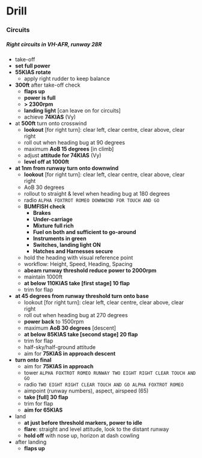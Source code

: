 # Drill

### Circuits

##### Right circuits in VH-AFR, runway 28R

* take-off
* **set full power**
* **55KIAS rotate**
  * apply right rudder to keep balance
* **300ft** after take-off check
  * **flaps up**
  * **power is full**
  * **> 2300rpm**
  * **landing light** [can leave on for circuits]
  * achieve **74KIAS** (Vy)
* at **500ft** turn onto crosswind
  * **lookout** [for right turn]: clear left, clear centre, clear above, clear right
  * roll out when heading bug at 90 degrees
  * maximum **AoB 15 degrees** [in climb]
  * adjust **attitude for 74KIAS** (Vy)
  * **level off at 1000ft**
* **at 1nm from runway turn onto downwind**
  * **lookout** [for right turn]: clear left, clear centre, clear above, clear right 
  * AoB 30 degrees
  * rollout to straight & level when heading bug at 180 degrees
  * radio `ALPHA FOXTROT ROMEO DOWNWIND FOR TOUCH AND GO`
  * **BUMFISH check**
    * **Brakes**
    * **Under-carriage**
    * **Mixture full rich**
    * **Fuel on both and sufficient to go-around**
    * **Instruments in green**
    * **Switches, landing light ON**
    * **Hatches and Harnesses secure**
  * hold the heading with visual reference point
  * workflow: Height, Speed, Heading, Spacing
  * **abeam runway threshold reduce power to 2000rpm**
  * maintain 1000ft
  * **at below 110KIAS take [first stage] 10 flap**
  * trim for flap
* **at 45 degrees from runway threshold turn onto base**
  * lookout [for right turn]: clear left, clear centre, clear above, clear right
  * roll out when heading bug at 270 degrees
  * **power back** to 1500rpm
  * maximum **AoB 30 degrees** [descent]
  * **at below 85KIAS take [second stage] 20 flap**
  * trim for flap
  * half-sky/half-ground attitude
  * aim for **75KIAS in approach descent**
* **turn onto final**
  * aim for **75KIAS in approach**
  * tower `ALPHA FOXTROT ROMEO RUNWAY TWO EIGHT RIGHT CLEAR TOUCH AND GO`
  * radio `TWO EIGHT RIGHT CLEAR TOUCH AND GO ALPHA FOXTROT ROMEO`
  * aimpoint (runway numbers), aspect, airspeed (65)
  * **take [full] 30 flap**
  * trim for flap
  * **aim for 65KIAS**
* land
  * **at just before threshold markers, power to idle**
  * **flare**: straight and level attitude, look to the distant runway
  * **hold off** with nose up, horizon at dash cowling
* after landing
  * **flaps up**
